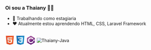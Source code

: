 ### Oi sou a Thaiany 👩‍💻


- 🧡 Trabalhando como estagiaria  
- ❤️ Atualmente estou aprendendo HTML, CSS, Laravel Framework 

<div style="display: inline_block"><br>
  <img align="center" alt="Thaiany-HTML" height="30" src="https://raw.githubusercontent.com/devicons/devicon/master/icons/html5/html5-original.svg">
  <img align="center" alt="Thaiany-CSS" height="30" src="https://raw.githubusercontent.com/devicons/devicon/master/icons/css3/css3-original.svg">
  <img align="center" alt="Thaiany-Csharp" height="30" src="https://raw.githubusercontent.com/devicons/devicon/master/icons/csharp/csharp-original.svg">
  <img align="center" alt="Thaiany-Java" height="30" rel="stylesheet" href="https://cdn.jsdelivr.net/gh/devicons/devicon@v2.15.1/devicon.min.css">

 </div>
 

